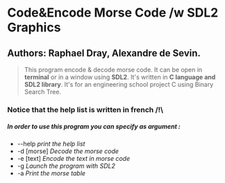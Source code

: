 # Code&Encode Morse Code /w SDL2 Graphics
## Authors: Raphael Dray, Alexandre de Sevin.
> This program encode & decode morse code.
> It can be open in **terminal** or in a window using **SDL2**.
> It's written in __C language and SDL2 library__.
> It's for an engineering school project C using Binary Search Tree. 


### Notice that the help list is written in french /!\


##### In order to use this program you can specify as argument :
+  --help  		*print the help list*
+  -d [morse] 	*Decode the morse code*
+  -e [text]	*Encode the text in morse code*
+  -g 			*Launch the program with SDL2*
+  -a 			*Print  the morse table*


